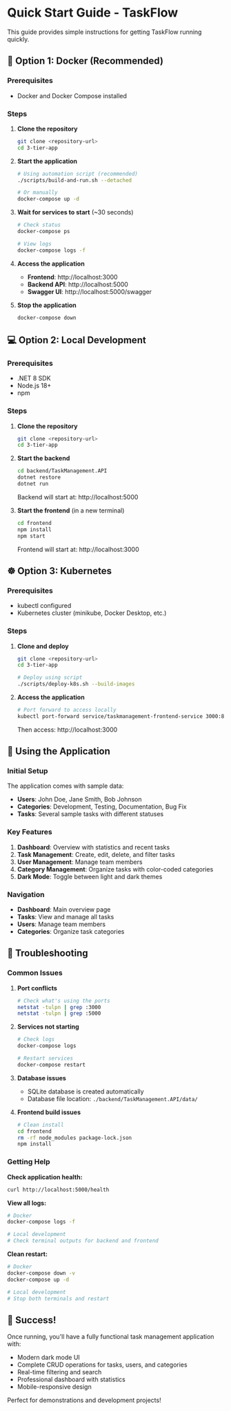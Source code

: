# Quick Start Guide - TaskFlow

This guide provides simple instructions for getting TaskFlow running quickly.

## 🚀 Option 1: Docker (Recommended)

### Prerequisites
- Docker and Docker Compose installed

### Steps

1. **Clone the repository**
   ```bash
   git clone <repository-url>
   cd 3-tier-app
   ```

2. **Start the application**
   ```bash
   # Using automation script (recommended)
   ./scripts/build-and-run.sh --detached
   
   # Or manually
   docker-compose up -d
   ```

3. **Wait for services to start** (~30 seconds)
   ```bash
   # Check status
   docker-compose ps
   
   # View logs
   docker-compose logs -f
   ```

4. **Access the application**
   - **Frontend**: http://localhost:3000
   - **Backend API**: http://localhost:5000  
   - **Swagger UI**: http://localhost:5000/swagger

5. **Stop the application**
   ```bash
   docker-compose down
   ```

## 💻 Option 2: Local Development

### Prerequisites
- .NET 8 SDK
- Node.js 18+
- npm

### Steps

1. **Clone the repository**
   ```bash
   git clone <repository-url>
   cd 3-tier-app
   ```

2. **Start the backend**
   ```bash
   cd backend/TaskManagement.API
   dotnet restore
   dotnet run
   ```
   Backend will start at: http://localhost:5000

3. **Start the frontend** (in a new terminal)
   ```bash
   cd frontend
   npm install
   npm start
   ```
   Frontend will start at: http://localhost:3000

## ☸️ Option 3: Kubernetes

### Prerequisites
- kubectl configured
- Kubernetes cluster (minikube, Docker Desktop, etc.)

### Steps

1. **Clone and deploy**
   ```bash
   git clone <repository-url>
   cd 3-tier-app
   
   # Deploy using script
   ./scripts/deploy-k8s.sh --build-images
   ```

2. **Access the application**
   ```bash
   # Port forward to access locally
   kubectl port-forward service/taskmanagement-frontend-service 3000:80 -n taskmanagement
   ```
   Then access: http://localhost:3000

## 🎯 Using the Application

### Initial Setup
The application comes with sample data:
- **Users**: John Doe, Jane Smith, Bob Johnson
- **Categories**: Development, Testing, Documentation, Bug Fix
- **Tasks**: Several sample tasks with different statuses

### Key Features
1. **Dashboard**: Overview with statistics and recent tasks
2. **Task Management**: Create, edit, delete, and filter tasks
3. **User Management**: Manage team members
4. **Category Management**: Organize tasks with color-coded categories
5. **Dark Mode**: Toggle between light and dark themes

### Navigation
- **Dashboard**: Main overview page
- **Tasks**: View and manage all tasks
- **Users**: Manage team members
- **Categories**: Organize task categories

## 🔧 Troubleshooting

### Common Issues

1. **Port conflicts**
   ```bash
   # Check what's using the ports
   netstat -tulpn | grep :3000
   netstat -tulpn | grep :5000
   ```

2. **Services not starting**
   ```bash
   # Check logs
   docker-compose logs
   
   # Restart services
   docker-compose restart
   ```

3. **Database issues**
   - SQLite database is created automatically
   - Database file location: `./backend/TaskManagement.API/data/`

4. **Frontend build issues**
   ```bash
   # Clean install
   cd frontend
   rm -rf node_modules package-lock.json
   npm install
   ```

### Getting Help

**Check application health:**
```bash
curl http://localhost:5000/health
```

**View all logs:**
```bash
# Docker
docker-compose logs -f

# Local development
# Check terminal outputs for backend and frontend
```

**Clean restart:**
```bash
# Docker
docker-compose down -v
docker-compose up -d

# Local development
# Stop both terminals and restart
```

## 🎉 Success!

Once running, you'll have a fully functional task management application with:
- Modern dark mode UI
- Complete CRUD operations for tasks, users, and categories
- Real-time filtering and search
- Professional dashboard with statistics
- Mobile-responsive design

Perfect for demonstrations and development projects!

